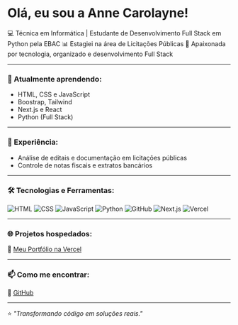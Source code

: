 # Olá, eu sou a Anne Carolayne!

💻 Técnica em Informática | Estudante de Desenvolvimento Full Stack em Python pela EBAC
📊 Estagiei na área de Licitações Públicas
🚀 Apaixonada por tecnologia, organizado e desenvolvimento Full Stack

---

### 🧠 Atualmente aprendendo:
- HTML, CSS e JavaScript
- Boostrap, Tailwind
- Next.js e React
- Python (Full Stack)

---

### 💼 Experiência:
- Análise de editais e documentação em licitações públicas
- Controle de notas fiscais e extratos bancários

---

### 🛠️ Tecnologias e Ferramentas:
![HTML](https://img.shields.io/badge/-HTML5-E34F26?logo=html5&logoColor=white)
![CSS](https://img.shields.io/badge/-CSS3-1572B6?logo=css3&logoColor=white)
![JavaScript](https://img.shields.io/badge/-JavaScript-F7DF1E?logo=javascript&logoColor=black)
![Python](https://img.shields.io/badge/-Python-3776AB?logo=python&logoColor=white)
![GitHub](https://img.shields.io/badge/-GitHub-181717?logo=github&logoColor=white)
![Next.js](https://img.shields.io/badge/-Next.js-000000?logo=next.js&logoColor=white)
![Vercel](https://img.shields.io/badge/-Vercel-000000?logo=vercel&logoColor=white)

---

### 🌐 Projetos hospedados:
🔗 [Meu Portfólio na Vercel](https://vercel.com/annesilv4s-projects)  

---

### 📫 Como me encontrar:
🐙 [GitHub](https://github.com/annesilv4)

---

⭐ *"Transformando código em soluções reais."*
<!--
**annesilv4/annesilv4** is a ✨ _special_ ✨ repository because its `README.md` (this file) appears on your GitHub profile.

Here are some ideas to get you started:

- 🔭 I’m currently working on ...
- 🌱 I’m currently learning ...
- 👯 I’m looking to collaborate on ...
- 🤔 I’m looking for help with ...
- 💬 Ask me about ...
- 📫 How to reach me: ...
- 😄 Pronouns: ...
- ⚡ Fun fact: ...
-->
